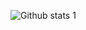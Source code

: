 ![Github stats 1](https://github-readme-stats.vercel.app/api?username=uluserdar&show_icons=true&theme=radical)
